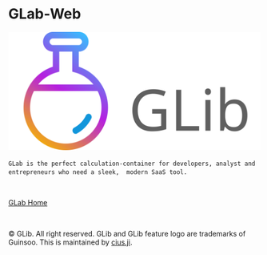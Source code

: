 # GLab-Web

![logo](./src/images/glib-logo.svg)

`GLab is the perfect calculation-container for developers, analyst and entrepreneurs who need a sleek, 
modern SaaS tool.`

<br/>

[GLab Home](https://guinsoolab.github.io/glab)

<br/>

© GLib. All right reserved. GLib and GLib feature logo are trademarks of Guinsoo. 
This is maintained by [cius.ji](https://github.com/ciusji).
<br/>
<br/>